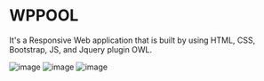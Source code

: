 # WPPOOL
It's a Responsive Web application that is built by using HTML, CSS, Bootstrap, JS, and Jquery plugin OWL. 

![image](https://github.com/ay-sha/WPPOOL/assets/98541757/9174c137-b295-4908-a034-bf058a13d1b8)
![image](https://github.com/ay-sha/WPPOOL/assets/98541757/8350046d-7be4-4a42-8fa7-13ca2e01b7ce)
![image](https://github.com/ay-sha/WPPOOL/assets/98541757/507c8782-9890-4f4a-a8d1-f7f0b35b0368)


